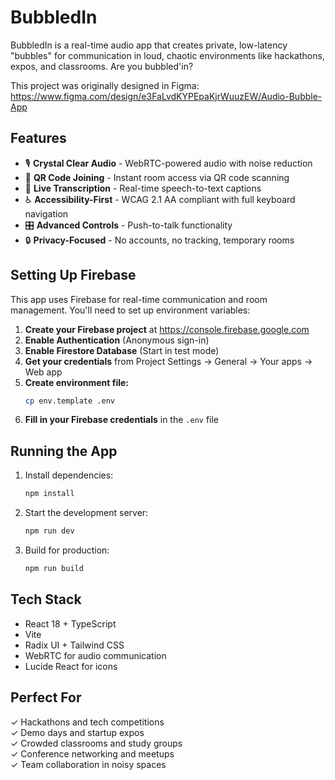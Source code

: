 # BubbledIn

BubbledIn is a real-time audio app that creates private, low-latency "bubbles" for communication in loud, chaotic environments like hackathons, expos, and classrooms. Are you bubbled'in?

This project was originally designed in Figma: https://www.figma.com/design/e3FaLvdKYPEpaKjrWuuzEW/Audio-Bubble-App

## Features

- 🎙️ **Crystal Clear Audio** - WebRTC-powered audio with noise reduction
- 📱 **QR Code Joining** - Instant room access via QR code scanning
- 💬 **Live Transcription** - Real-time speech-to-text captions
- ♿ **Accessibility-First** - WCAG 2.1 AA compliant with full keyboard navigation
- 🎛️ **Advanced Controls** - Push-to-talk functionality
- 🔒 **Privacy-Focused** - No accounts, no tracking, temporary rooms

## Setting Up Firebase

This app uses Firebase for real-time communication and room management. You'll need to set up environment variables:

1. **Create your Firebase project** at https://console.firebase.google.com
2. **Enable Authentication** (Anonymous sign-in)
3. **Enable Firestore Database** (Start in test mode)
4. **Get your credentials** from Project Settings → General → Your apps → Web app
5. **Create environment file:**
   ```bash
   cp env.template .env
   ```
6. **Fill in your Firebase credentials** in the `.env` file

## Running the App

1. Install dependencies:
   ```bash
   npm install
   ```

2. Start the development server:
   ```bash
   npm run dev
   ```

3. Build for production:
   ```bash
   npm run build
   ```

## Tech Stack

- React 18 + TypeScript
- Vite
- Radix UI + Tailwind CSS
- WebRTC for audio communication
- Lucide React for icons

## Perfect For

✓ Hackathons and tech competitions  
✓ Demo days and startup expos  
✓ Crowded classrooms and study groups  
✓ Conference networking and meetups  
✓ Team collaboration in noisy spaces

